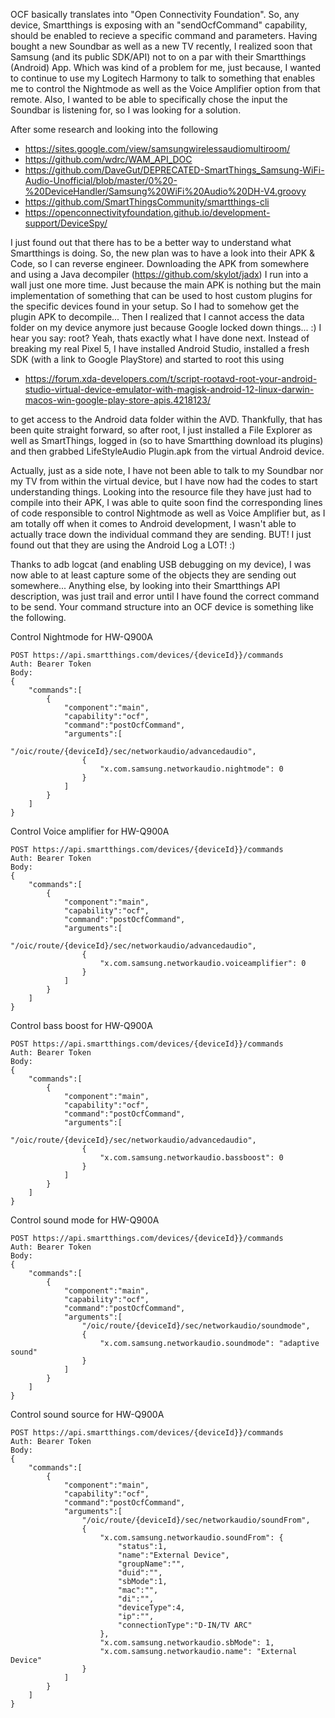OCF basically translates into "Open Connectivity Foundation". So, any device, Smartthings is exposing with an "sendOcfCommand" capability, should be enabled to recieve a specific command and parameters.
Having bought a new Soundbar as well as a new TV recently, I realized soon that Samsung (and its public SDK/API) not to on a par with their Smartthings (Android) App. Which was kind of a problem for me, just because, I wanted to continue to use my Logitech Harmony to talk to something that enables me to control the Nightmode as well as the Voice Amplifier option from that remote.
Also, I wanted to be able to specifically chose the input the Soundbar is listening for, so I was looking for a solution.

After some research and looking into the following
- https://sites.google.com/view/samsungwirelessaudiomultiroom/
- https://github.com/wdrc/WAM_API_DOC
- https://github.com/DaveGut/DEPRECATED-SmartThings_Samsung-WiFi-Audio-Unofficial/blob/master/0%20-%20DeviceHandler/Samsung%20WiFi%20Audio%20DH-V4.groovy
- https://github.com/SmartThingsCommunity/smartthings-cli
- https://openconnectivityfoundation.github.io/development-support/DeviceSpy/

I just found out that there has to be a better way to understand what Smartthings is doing.
So, the new plan was to have a look into their APK & Code, so I can reverse engineer. Downloading the APK from somewhere and using a Java decompiler (https://github.com/skylot/jadx) I run into a wall just one more time. Just because the main APK is nothing but the main implementation of something that can be used to host custom plugins for the specific devices found in your setup. So I had to somehow get the plugin APK to decompile... Then I realized that I cannot access the data folder on my device anymore just because Google locked down things... :) I hear you say: root? Yeah, thats exactly what I have done next. Instead of breaking my real Pixel 5, I have installed Android Studio, installed a fresh SDK (with a link to Google PlayStore) and started to root this using
- https://forum.xda-developers.com/t/script-rootavd-root-your-android-studio-virtual-device-emulator-with-magisk-android-12-linux-darwin-macos-win-google-play-store-apis.4218123/

to get access to the Android data folder within the AVD. Thankfully, that has been quite straight forward, so after root, I just installed a File Explorer as well as SmartThings, logged in (so to have Smartthing download its plugins) and then grabbed LifeStyleAudio Plugin.apk from the virtual Android device.

Actually, just as a side note, I have not been able to talk to my Soundbar nor my TV from within the virtual device, but I have now had the codes to start understanding things. Looking into the resource file they have just had to compile into their APK, I was able to quite soon find the corresponding lines of code responsible to control Nightmode as well as Voice Amplifier but, as I am totally off when it comes to Android development, I wasn't able to actually trace down the individual command they are sending. BUT! I just found out that they are using the Android Log a LOT! :)

Thanks to adb logcat (and enabling USB debugging on my device), I was now able to at least capture some of the objects they are sending out somewhere... Anything else, by looking into their Smartthings API description, was just trail and error until I have found the correct command to be send. Your command structure into an OCF device is something like the following.

Control Nightmode for HW-Q900A
```
POST https://api.smartthings.com/devices/{deviceId}}/commands
Auth: Bearer Token
Body:
{
    "commands":[
        {
            "component":"main",
            "capability":"ocf",
            "command":"postOcfCommand",
            "arguments":[
                "/oic/route/{deviceId}/sec/networkaudio/advancedaudio",
                {
                    "x.com.samsung.networkaudio.nightmode": 0
                }
            ]
        }
    ]
}

```

Control Voice amplifier for HW-Q900A
```
POST https://api.smartthings.com/devices/{deviceId}}/commands
Auth: Bearer Token
Body:
{
    "commands":[
        {
            "component":"main",
            "capability":"ocf",
            "command":"postOcfCommand",
            "arguments":[
                "/oic/route/{deviceId}/sec/networkaudio/advancedaudio",
                {
                    "x.com.samsung.networkaudio.voiceamplifier": 0
                }
            ]
        }
    ]
}

```

Control bass boost for HW-Q900A
```
POST https://api.smartthings.com/devices/{deviceId}}/commands
Auth: Bearer Token
Body:
{
    "commands":[
        {
            "component":"main",
            "capability":"ocf",
            "command":"postOcfCommand",
            "arguments":[
                "/oic/route/{deviceId}/sec/networkaudio/advancedaudio",
                {
                    "x.com.samsung.networkaudio.bassboost": 0
                }
            ]
        }
    ]
}

```

Control sound mode for HW-Q900A
```
POST https://api.smartthings.com/devices/{deviceId}}/commands
Auth: Bearer Token
Body:
{
    "commands":[
        {
            "component":"main",
            "capability":"ocf",
            "command":"postOcfCommand",
            "arguments":[
                "/oic/route/{deviceId}/sec/networkaudio/soundmode",
                {
                    "x.com.samsung.networkaudio.soundmode": "adaptive sound"
                }
            ]
        }
    ]
}

```

Control sound source for HW-Q900A
```
POST https://api.smartthings.com/devices/{deviceId}}/commands
Auth: Bearer Token
Body:
{
    "commands":[
        {
            "component":"main",
            "capability":"ocf",
            "command":"postOcfCommand",
            "arguments":[
                "/oic/route/{deviceId}/sec/networkaudio/soundFrom",
                {
                    "x.com.samsung.networkaudio.soundFrom": {
                        "status":1,
                        "name":"External Device",
                        "groupName":"",
                        "duid":"",
                        "sbMode":1,
                        "mac":"",
                        "di":"",
                        "deviceType":4,
                        "ip":"",
                        "connectionType":"D-IN/TV ARC"
                    },
                    "x.com.samsung.networkaudio.sbMode": 1,
                    "x.com.samsung.networkaudio.name": "External Device"
                }
            ]
        }
    ]
}

```
